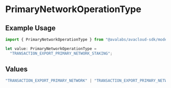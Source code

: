 # PrimaryNetworkOperationType

## Example Usage

```typescript
import { PrimaryNetworkOperationType } from "@avalabs/avacloud-sdk/models/components";

let value: PrimaryNetworkOperationType =
  "TRANSACTION_EXPORT_PRIMARY_NETWORK_STAKING";
```

## Values

```typescript
"TRANSACTION_EXPORT_PRIMARY_NETWORK" | "TRANSACTION_EXPORT_PRIMARY_NETWORK_STAKING" | "TRANSACTION_EXPORT_PRIMARY_NETWORK_SIMPLE"
```